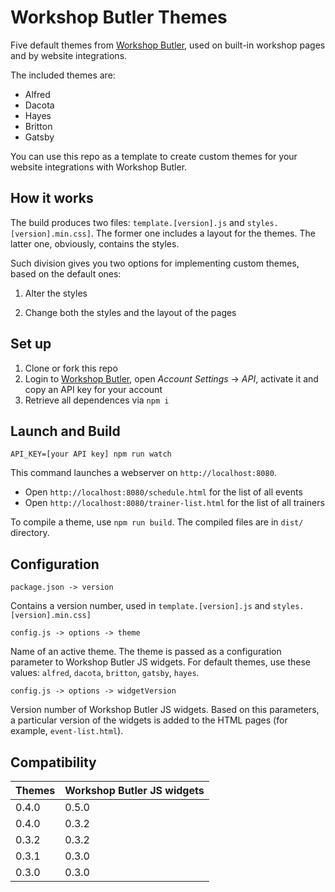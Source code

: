 # Workshop Butler Themes

Five default themes from [Workshop Butler](https://workshopbutler.com), used on built-in
workshop pages and by website integrations.

The included themes are:

* Alfred
* Dacota
* Hayes
* Britton
* Gatsby

You can use this repo as a template to create custom themes for your website integrations with Workshop Butler.

## How it works
The build produces two files: `template.[version].js` and `styles.[version].min.css]`. The former one includes a layout for the themes. The latter one, obviously, contains the styles.   

Such division gives you two options for implementing custom themes, based on the default ones:

1. Alter the styles

1. Change both the styles and the layout of the pages


## Set up
1. Clone or fork this repo
2. Login to [Workshop Butler](https://workshopbutler.com), open *Account Settings* -> *API*, activate it and 
copy an API key for your account
3. Retrieve all dependences via `npm i`  

## Launch and Build
`API_KEY=[your API key] npm run watch`

This command launches a webserver on `http://localhost:8080`. 

* Open `http://localhost:8080/schedule.html` for the list of all events
* Open `http://localhost:8080/trainer-list.html` for the list of all trainers

To compile a theme, use `npm run build`. The compiled files are in `dist/` directory.       

## Configuration
`package.json -> version`

Contains a version number, used in `template.[version].js` and `styles.[version].min.css]`

`config.js -> options -> theme`

Name of an active theme. The theme is passed as a configuration parameter to Workshop Butler JS widgets. For default
themes, use these values: `alfred`, `dacota`, `britton`, `gatsby`, `hayes`.

`config.js -> options -> widgetVersion`

Version number of Workshop Butler JS widgets. Based on this parameters, a particular version of the widgets is added
to the HTML pages (for example, `event-list.html`).

## Compatibility

Themes | Workshop Butler JS widgets
-------------- | --------------------------
0.4.0 | 0.5.0 
0.4.0 | 0.3.2 
0.3.2 | 0.3.2
0.3.1 | 0.3.0
0.3.0 | 0.3.0
